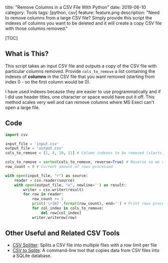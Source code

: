 title: "Remove Columns in a CSV File With Python"
date: 2019-06-10
category: Tools
tags: [python, csv]
feature: feature.png
description: "Need to remove columns from a large CSV file? Simply provide this script the indexes of columns you want to be deleted and it will create a copy CSV file with those columns removed."

[TOC]

## What is This?
This script takes an input CSV file and outputs a copy of the CSV file with particular columns removed. Provide `cols_to_remove` a list containing the indexes of **columns** in the CSV file that you want removed (starting from index 0 - so the first column would be 0).

I have used indexes because they are easier to use programmatically and if I did use header titles, one character or space would have put it off. This method scales very well and can remove columns where MS Execl can't open a large file.

## Code

```python
import csv

input_file = 'input.csv'
output_file = 'output.csv'
cols_to_remove = [1, 4, 10, 11] # Column indexes to be removed (starts at 0)

cols_to_remove = sorted(cols_to_remove, reverse=True) # Reverse so we remove from the end first
row_count = 0 # Current amount of rows processed

with open(input_file, "r") as source:
    reader = csv.reader(source)
    with open(output_file, "w", newline='') as result:
        writer = csv.writer(result)
        for row in reader:
            row_count += 1
            print('\r{0}'.format(row_count), end='') # Print rows processed
            for col_index in cols_to_remove:
                del row[col_index]
            writer.writerow(row)
```

## Other Useful and Related CSV Tools
 - [CSV Splitter](https://gist.github.com/jrivero/1085501/a2401c345e8abb46f3623e08afbe36e59923f94e): Splits a CSV file into multiple files with a row limit per file
 - [CSV to Sqlite](https://github.com/zblesk/csv-to-sqlite): A command-line tool that copies data from CSV files into a SQLite database.